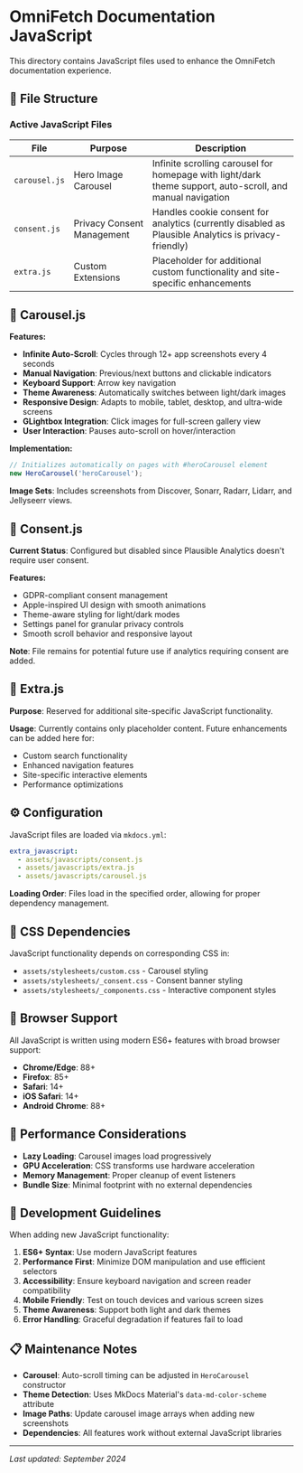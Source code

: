 # OmniFetch Documentation JavaScript

This directory contains JavaScript files used to enhance the OmniFetch documentation experience.

## 📁 File Structure

### Active JavaScript Files

| File | Purpose | Description |
|------|---------|-------------|
| `carousel.js` | Hero Image Carousel | Infinite scrolling carousel for homepage with light/dark theme support, auto-scroll, and manual navigation |
| `consent.js` | Privacy Consent Management | Handles cookie consent for analytics (currently disabled as Plausible Analytics is privacy-friendly) |
| `extra.js` | Custom Extensions | Placeholder for additional custom functionality and site-specific enhancements |

## 🎠 Carousel.js

**Features:**
- **Infinite Auto-Scroll**: Cycles through 12+ app screenshots every 4 seconds
- **Manual Navigation**: Previous/next buttons and clickable indicators
- **Keyboard Support**: Arrow key navigation
- **Theme Awareness**: Automatically switches between light/dark images
- **Responsive Design**: Adapts to mobile, tablet, desktop, and ultra-wide screens
- **GLightbox Integration**: Click images for full-screen gallery view
- **User Interaction**: Pauses auto-scroll on hover/interaction

**Implementation:**
```javascript
// Initializes automatically on pages with #heroCarousel element
new HeroCarousel('heroCarousel');
```

**Image Sets**: Includes screenshots from Discover, Sonarr, Radarr, Lidarr, and Jellyseerr views.

## 🍪 Consent.js

**Current Status**: Configured but disabled since Plausible Analytics doesn't require user consent.

**Features:**
- GDPR-compliant consent management
- Apple-inspired UI design with smooth animations
- Theme-aware styling for light/dark modes
- Settings panel for granular privacy controls
- Smooth scroll behavior and responsive layout

**Note**: File remains for potential future use if analytics requiring consent are added.

## 📄 Extra.js

**Purpose**: Reserved for additional site-specific JavaScript functionality.

**Usage**: Currently contains only placeholder content. Future enhancements can be added here for:
- Custom search functionality
- Enhanced navigation features
- Site-specific interactive elements
- Performance optimizations

## ⚙️ Configuration

JavaScript files are loaded via `mkdocs.yml`:

```yaml
extra_javascript:
  - assets/javascripts/consent.js
  - assets/javascripts/extra.js  
  - assets/javascripts/carousel.js
```

**Loading Order**: Files load in the specified order, allowing for proper dependency management.

## 🎨 CSS Dependencies

JavaScript functionality depends on corresponding CSS in:
- `assets/stylesheets/custom.css` - Carousel styling
- `assets/stylesheets/_consent.css` - Consent banner styling
- `assets/stylesheets/_components.css` - Interactive component styles

## 📱 Browser Support

All JavaScript is written using modern ES6+ features with broad browser support:
- **Chrome/Edge**: 88+
- **Firefox**: 85+
- **Safari**: 14+
- **iOS Safari**: 14+
- **Android Chrome**: 88+

## 🚀 Performance Considerations

- **Lazy Loading**: Carousel images load progressively
- **GPU Acceleration**: CSS transforms use hardware acceleration
- **Memory Management**: Proper cleanup of event listeners
- **Bundle Size**: Minimal footprint with no external dependencies

## 🔧 Development Guidelines

When adding new JavaScript functionality:

1. **ES6+ Syntax**: Use modern JavaScript features
2. **Performance First**: Minimize DOM manipulation and use efficient selectors
3. **Accessibility**: Ensure keyboard navigation and screen reader compatibility
4. **Mobile Friendly**: Test on touch devices and various screen sizes
5. **Theme Awareness**: Support both light and dark themes
6. **Error Handling**: Graceful degradation if features fail to load

## 📋 Maintenance Notes

- **Carousel**: Auto-scroll timing can be adjusted in `HeroCarousel` constructor
- **Theme Detection**: Uses MkDocs Material's `data-md-color-scheme` attribute
- **Image Paths**: Update carousel image arrays when adding new screenshots
- **Dependencies**: All features work without external JavaScript libraries

---

*Last updated: September 2024*
